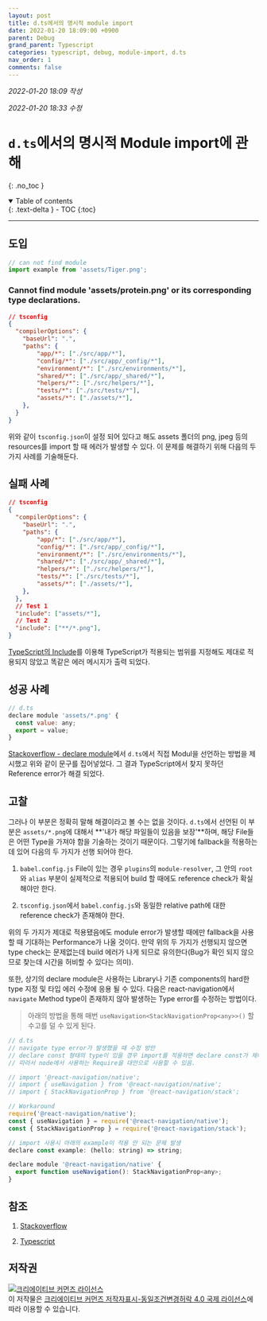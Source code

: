 ```yaml
---
layout: post
title: d.ts에서의 명시적 module import
date: 2022-01-20 18:09:00 +0900
parent: Debug
grand_parent: Typescript
categories: typescript, debug, module-import, d.ts
nav_order: 1
comments: false
---
```


*2022-01-20 18:09 작성*

*2022-01-20 18:33 수정*

# `d.ts`에서의 명시적 Module import에 관해
{: .no_toc }

<details open markdown="block">
  <summary>
    Table of contents
  </summary>
  {: .text-delta }
- TOC
{:toc}
</details>

---

## 도입

```javascript
// can not find module
import example from 'assets/Tiger.png';
```

<div class="code-example">
    <h3>
        Cannot find module 'assets/protein.png' or its corresponding type declarations.
    </h3>
</div>

```json
// tsconfig
{
  "compilerOptions": {
    "baseUrl": ".",
    "paths": {
        "app/*": ["./src/app/*"],
        "config/*": ["./src/app/_config/*"],
        "environment/*": ["./src/environments/*"],
        "shared/*": ["./src/app/_shared/*"],
        "helpers/*": ["./src/helpers/*"],
        "tests/*": ["./src/tests/*"],
        "assets/*": ["./assets/*"],
    },
  }
}
```

위와 같이 `tsconfig.json`이 설정 되어 있다고 해도 assets 폴더의 png, jpeg 등의 resources를 import 할 때 에러가 발생할 수 있다. 이 문제를 해결하기 위해 다음의 두 가지 사례를 기술해둔다.

## 실패 사례

```json
// tsconfig
{
  "compilerOptions": {
    "baseUrl": ".",
    "paths": {
        "app/*": ["./src/app/*"],
        "config/*": ["./src/app/_config/*"],
        "environment/*": ["./src/environments/*"],
        "shared/*": ["./src/app/_shared/*"],
        "helpers/*": ["./src/helpers/*"],
        "tests/*": ["./src/tests/*"],
        "assets/*": ["./assets/*"],
    },
  },
  // Test 1
  "include": ["assets/*"],
  // Test 2
  "include": ["**/*.png"],
}
```

[TypeScript의 Include](https://www.typescriptlang.org/tsconfig#Include)를 이용해 TypeScript가 적용되는 범위를 지정해도 제대로 적용되지 않았고 똑같은 에러 메시지가 출력 되었다.

## 성공 사례

```javascript
// d.ts
declare module 'assets/*.png' {
  const value: any;
  export = value;
}
```

[Stackoverflow - declare module](https://stackoverflow.com/questions/51100401/typescript-image-import/51163365#51163365)에서 `d.ts`에서 직접 Modul을 선언하는 방법을 제시했고 위와 같이 문구를 집어넣었다. 그 결과 TypeScript에서 찾지 못하던 Reference error가 해결 되었다.

## 고찰

그러나 이 부분은 정확히 말해 해결이라고 볼 수는 없을 것이다. `d.ts`에서 선언된 이 부분은 `assets/*.png`에 대해서 **'내가 해당 파일들이 있음을 보장'**하며, 해당 File들은 어떤 Type을 가져야 함을 기술하는 것이기 때문이다. 그렇기에 fallback을 적용하는데 있어 다음의 두 가지가 선행 되어야 한다.

1. `babel.config.js` File이 있는 경우 `plugins`의 `module-resolver`, 그 안의 `root`와 `alias` 부분이 실제적으로 적용되어 build 할 때에도 reference check가 확실해야만 한다.

2. `tsconfig.json`에서 `babel.config.js`와 동일한 relative path에 대한 reference check가 존재해야 한다.

위의 두 가지가 제대로 적용됐음에도 module error가 발생할 때에만 fallback을 사용할 때 기대하는 Performance가 나올 것이다. 만약 위의 두 가지가 선행되지 않으면 type check는 문제없는데 build 에러가 나게 되므로 유의한다(Bug가 확인 되지 않으므로 찾는데 시간을 허비할 수 있다는 의미).

또한, 상기의 declare module은 사용하는 Library나 기존 components의 hard한 type 지정 및 타입 에러 수정에 응용 될 수 있다. 다음은 react-navigation에서 `navigate` Method type이 존재하지 않아 발생하는 Type error를 수정하는 방법이다.

> 아래의 방법을 통해 매번 `useNavigation<StackNavigationProp<any>>()` 할 수고를 덜 수 있게 된다.

```javascript
// d.ts
// navigate type error가 발생했을 때 수정 방안
// declare const 형태의 type이 있을 경우 import를 적용하면 declare const가 제대로 적용되지 않음.
// 따라서 node에서 사용하는 Require을 대안으로 사용할 수 있음.

// import '@react-navigation/native';
// import { useNavigation } from '@react-navigation/native';
// import { StackNavigationProp } from '@react-navigation/stack';

// Workaround
require('@react-navigation/native');
const { useNavigation } = require('@react-navigation/native');
const { StackNavigationProp } = require('@react-navigation/stack');

// import 사용시 아래의 example이 적용 안 되는 문제 발생
declare const example: (hello: string) => string;

declare module '@react-navigation/native' {
  export function useNavigation(): StackNavigationProp<any>;
}
```

## 참조

1. [Stackoverflow](https://stackoverflow.com/questions/51100401/typescript-image-import/51163365#51163365)

2. [Typescript](https://www.typescriptlang.org/tsconfig#Include)

## 저작권

<a rel="license" href="http://creativecommons.org/licenses/by-sa/4.0/"><img alt="크리에이티브 커먼즈 라이선스" style="border-width:0" src="https://i.creativecommons.org/l/by-sa/4.0/88x31.png" /></a><br />이 저작물은 <a rel="license" href="http://creativecommons.org/licenses/by-sa/4.0/">크리에이티브 커먼즈 저작자표시-동일조건변경허락 4.0 국제 라이선스</a>에 따라 이용할 수 있습니다.
